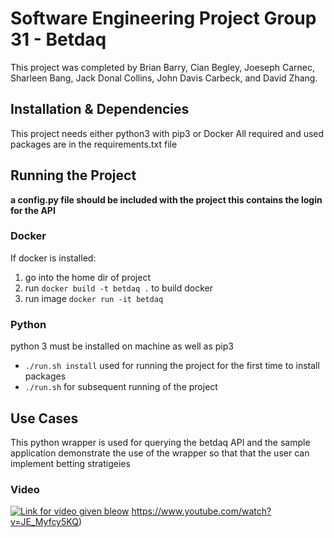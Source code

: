 # Software Engineering Project Group 31 - Betdaq
This project was completed by Brian Barry, Cian Begley, Joeseph Carnec, Sharleen Bang, Jack Donal Collins, John Davis Carbeck, and David Zhang.

## Installation & Dependencies
This project needs either python3 with pip3 or Docker
All required and used packages are in the requirements.txt file

## Running the Project
**a config.py file should be included with the project this contains the login for the API**
### Docker
If docker is installed:
1. go into the home dir of project
2. run `docker build -t betdaq .` to build docker
3. run image `docker run -it betdaq`

### Python
python 3 must be installed on machine as well as pip3
* `./run.sh install` used for running the project for the first time to install packages
* `./run.sh` for subsequent running of the project

## Use Cases
This python wrapper is used for querying the betdaq API and the sample application demonstrate the use of the wrapper so that that the user can implement betting stratigeies

### Video
[![Link for video given bleow](https://img.youtube.com/vi/JE_Myfcy5KQ/0.jpg)](https://www.youtube.com/watch?v=JE_Myfcy5KQ)
https://www.youtube.com/watch?v=JE_Myfcy5KQ)